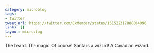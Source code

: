 ```yaml
---
category: microblog
tags:
- twitter
tweet_url: https://twitter.com/ExMember/status/151522317888004096
links: []
layout: microblog
---
```

The beard. The magic. Of course! Santa is a wizard! A Canadian wizard.
